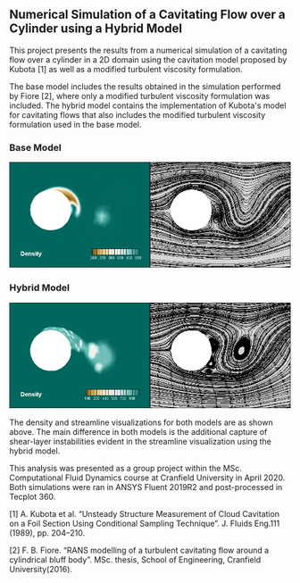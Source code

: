 ## Numerical Simulation of a Cavitating Flow over a Cylinder using a Hybrid Model
This project presents the results from a numerical simulation of a cavitating flow over a cylinder in a 2D domain using the cavitation model proposed by Kubota [1] as well as a modified turbulent viscosity formulation. 

The base model includes the results obtained in the simulation performed by Fiore [2], where only a modified turbulent viscosity formulation was included. The hybrid model contains the implementation of Kubota's model for cavitating flows that also includes the modified turbulent viscosity formulation used in the base model.

### Base Model
![](Density-Streamlines-Fillipo.gif)

### Hybrid Model
![](Density-Streamlines-Hybrid.gif)

The density and streamline visualizations for both models are as shown above. The main difference in both models is the additional capture of shear-layer instabilities evident in the streamline visualization using the hybrid model.

This analysis was presented as a group project within the MSc. Computational Fluid Dynamics course at Cranfield University in April 2020. Both simulations were ran in ANSYS Fluent 2019R2 and post-processed in Tecplot 360.


[1] A. Kubota et al. “Unsteady Structure Measurement of Cloud Cavitation on a Foil Section Using Conditional Sampling Technique”. J. Fluids Eng.111 (1989), pp. 204–210.

[2] F. B. Fiore. “RANS modelling of a turbulent cavitating flow around a cylindrical bluff body”. MSc. thesis, School of Engineering, Cranfield University(2016).
